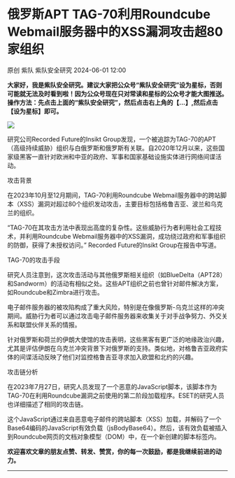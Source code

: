 #  俄罗斯APT TAG-70利用Roundcube Webmail服务器中的XSS漏洞攻击超80家组织   
原创 紫队  紫队安全研究   2024-06-01 12:00  
  
**大家好，我是紫队安全研究。建议大家把公众号“紫队安全研究”设为星标，否则可能就无法及时看到啦！因为公众号现在只对常读和星标的公众号才能大图推送。操作方法：先点击上面的“紫队安全研究”，然后点击右上角的【...】,然后点击【设为星标】即可。**  
  
![](https://mmbiz.qpic.cn/mmbiz_png/sUKKZDdVP8SUamliahVcUiaY7L8p6XYWjXrB2zGiaiccHJwyMmJn4X6FkbcovSddmHfeybLcR9k5BG1q3BDcKjSocQ/640?wx_fmt=png&from=appmsg "")  
  
研究公司Recorded Future的Insikt Group发现，一个被追踪为TAG-70的APT（高级持续威胁）组织与白俄罗斯和俄罗斯有关联。自2020年12月以来，这些国家级黑客一直针对欧洲和中亚的政府、军事和国家基础设施实体进行网络间谍活动。  
  
  
攻击背景  
  
在2023年10月至12月期间，TAG-70利用Roundcube Webmail服务器中的跨站脚本（XSS）漏洞对超过80个组织发动攻击，主要目标包括格鲁吉亚、波兰和乌克兰的组织。  
  
  
“TAG-70在其攻击方法中表现出高度的复杂性。这些威胁行为者利用社会工程技术，并利用Roundcube Webmail服务器中的XSS漏洞，成功绕过政府和军事组织的防御，获得了未授权访问。” Recorded Future的Insikt Group在报告中写道。  
  
  
TAG-70的攻击手段  
  
研究人员注意到，这次攻击活动与其他俄罗斯相关组织（如BlueDelta（APT28）和Sandworm）的活动有相似之处。这些APT组织之前也曾针对邮件解决方案，如Roundcube和Zimbra进行攻击。  
  
  
电子邮件服务器的被攻陷构成了重大风险，特别是在像俄罗斯-乌克兰这样的冲突期间。威胁行为者可以通过攻击电子邮件服务器来收集关于对手战争努力、外交关系和联盟伙伴关系的情报。  
  
针对俄罗斯和荷兰的伊朗大使馆的攻击表明，这些黑客有更广泛的地缘政治兴趣，尤其是评估伊朗在乌克兰冲突背景下对俄罗斯的支持。类似地，对格鲁吉亚政府实体的间谍活动反映了他们对监控格鲁吉亚寻求加入欧盟和北约的兴趣。  
  
  
攻击链分析  
  
在2023年7月27日，研究人员发现了一个恶意的JavaScript脚本，该脚本作为TAG-70在利用Roundcube漏洞之前使用的第二阶段加载程序。ESET的研究人员也详细描述了相同的攻击链。  
  
  
这个JavaScript通过来自恶意电子邮件的跨站脚本（XSS）加载，并解码了一个Base64编码的JavaScript有效负载（jsBodyBase64）。然后，该有效负载被插入到Roundcube网页的文档对象模型（DOM）中，在一个新创建的脚本标签内。  
  
**欢迎喜欢文章的朋友点赞、转发、赞赏，你的每一次鼓励，都是我继续前进的动力。**  
  
****  
  
  
  
